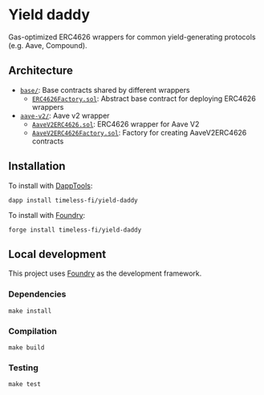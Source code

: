 # Yield daddy

Gas-optimized ERC4626 wrappers for common yield-generating protocols (e.g. Aave, Compound).

## Architecture

-   [`base/`](src/base/): Base contracts shared by different wrappers
    -   [`ERC4626Factory.sol`](src/base/ERC4626Factory.sol): Abstract base contract for deploying ERC4626 wrappers
-   [`aave-v2/`](src/aave-v2/): Aave v2 wrapper
    -   [`AaveV2ERC4626.sol`](src/aave-v2/AaveV2ERC4626.sol): ERC4626 wrapper for Aave V2
    -   [`AaveV2ERC4626Factory.sol`](src/aave-v2/AaveV2ERC4626Factory.sol): Factory for creating AaveV2ERC4626 contracts

## Installation

To install with [DappTools](https://github.com/dapphub/dapptools):

```
dapp install timeless-fi/yield-daddy
```

To install with [Foundry](https://github.com/foundry-rs/foundry):

```
forge install timeless-fi/yield-daddy
```

## Local development

This project uses [Foundry](https://github.com/foundry-rs/foundry) as the development framework.

### Dependencies

```
make install
```

### Compilation

```
make build
```

### Testing

```
make test
```
